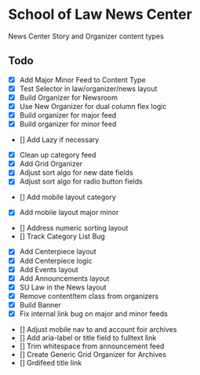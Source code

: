 # School of Law News Center

News Center Story and Organizer content types

## Todo

- [x] Add Major Minor Feed to Content Type
- [x] Test Selector in law/organizer/news layout
- [x] Build Organizer for Newsroom
- [x] Use New Organizer for dual column flex logic
- [x] Build organizer for major feed
- [x] Build organizer for minor feed
- [] Add Lazy if necessary
- [x] Clean up category feed
- [x] Add Grid Organizer
- [x] Adjust sort algo for new date fields
- [x] Adjust sort algo for radio button fields
- [] Add mobile layout category
- [x] Add mobile layout major minor
- [] Address numeric sorting layout
- [] Track Category List Bug
- [x] Add Centerpiece layout
- [x] Add Centerpiece logic
- [x] Add Events layout
- [x] Add Announcements layout
- [x] SU Law in the News layout
- [x] Remove contentItem class from organizers
- [x] Build Banner
- [x] Fix internal link bug on major and minor feeds
- [] Adjust mobile nav to and account foir archives
- [] Add aria-label or title field to fulltext link
- [] Trim whitespace from announcement feed
- [] Create Generic Grid Organizer for Archives
- [] Grdifeed title link
